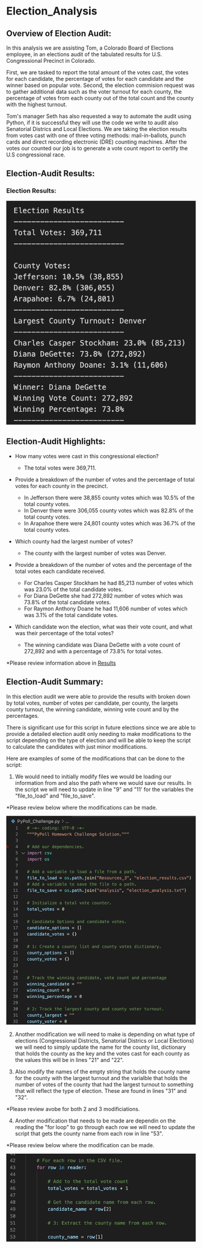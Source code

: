 # Election_Analysis


## Overview of Election Audit:

In this analysis we are assisting Tom, a Colorado Board of Elections employee, in an elections audit of the tabulated results for U.S. Congressional Precinct in Colorado. 

First, we are tasked to report the total amount of the votes cast, the votes for each candidate, the percentage of votes for each candidate and the winner based on popular vote. Second, the election commision request was to gather additional data such as the voter turnout for each county, the percentage of votes from each county out of the total count and the county with the highest turnout.

Tom's manager Seth has also requested a way to automate the audit using Python, if it is successful they will use the code we write to audit also Senatorial Districs and Local Elections. We are taking the election results from votes cast with one of three voting methods: mail-in-ballots, punch cards and direct recording electronic (DRE) counting machines. After the votes our counted our job is to generate a vote count report to certify the U.S congressional race. 


## Election-Audit Results:

### Election Results: 

![Election_Results](https://github.com/Lesliec87/Election_Analysis/blob/main/Resources_3/Election_Results.png)

## Election-Audit Highlights:

- How many votes were cast in this congressional election?
  - The total votes were 369,711.
  
- Provide a breakdown of the number of votes and the percentage of total votes for each county in the precinct.
   - In Jefferson there were 38,855 county votes which was 10.5% of the total county votes.
   - In Denver there were 306,055 county votes which was 82.8% of the total county votes.
   - In Arapahoe there were 24,801 county votes which was 36.7% of the total county votes.
   
- Which county had the largest number of votes?
   - The county with the largest number of votes was Denver.
   
- Provide a breakdown of the number of votes and the percentage of the total votes each candidate received.
   - For Charles Casper Stockham he had 85,213 number of votes which was 23.0% of the total candidate votes.
   - For Diana DeGette she had 272,892 number of votes which was 73.8% of the total candidate votes.
   - For Raymon Anthony Doane he had 11,606 number of votes which was 3.1% of the total candidate votes.
   
- Which candidate won the election, what was their vote count, and what was their percentage of the total votes?
  - The winning candidate was Diana DeGette with a vote count of 272,892 and with a percentage of 73.8% for total votes.

 *Please review information above in [Results](#Election_Results)

## Election-Audit Summary: 

In this election audit we were able to provide the results with broken down by total votes, number of votes per candidate, per county, the largets county turnout, the winning candidate, winning vote count and by the percentages.

There is significant use for this script in future elections since we are able to provide a detailed election audit only needing to make modifications to the script depending on the type of election and will be able to keep the script to calculate the candidates with just minor modifications. 

Here are examples of some of the modifications that can be done to the script: 

1. We would need to initially modify files we would be loading our information from and also the path where we would save our results. In the script we will need to update in line "9" and "11' for the variables the "file_to_load" and "file_to_save". 

*Please review below where the modifications can be made. 

![Initial Modifications](https://github.com/Lesliec87/Election_Analysis/blob/main/Resources_3/python_code_1.png)

2. Another modification we will need to make is depending on what type of elections (Congressional Districts, Senatorial Districs or Local Elections) we will need to simply update the name for the county list, dictionary that holds the county as the key and the votes cast for each county as the values this will be in lines "21" and "22".

3. Also modify the names of the empty string that holds the county name for the county with the largest turnout and the varialble that holds the number of votes of the county that had the largest turnout to something that will reflect the type of election. These are found in lines "31" and "32".

*Please review avobe for both 2 and 3 modificiations.

4. Another modification that needs to be made are dependin on the reading the "for loop" to go through each row we will need to update the script that gets the county name from each row in line "53".

*Please review below where the modification can be made. 

![Initial Modifications](https://github.com/Lesliec87/Election_Analysis/blob/main/Resources_3/python_code_2.png)

